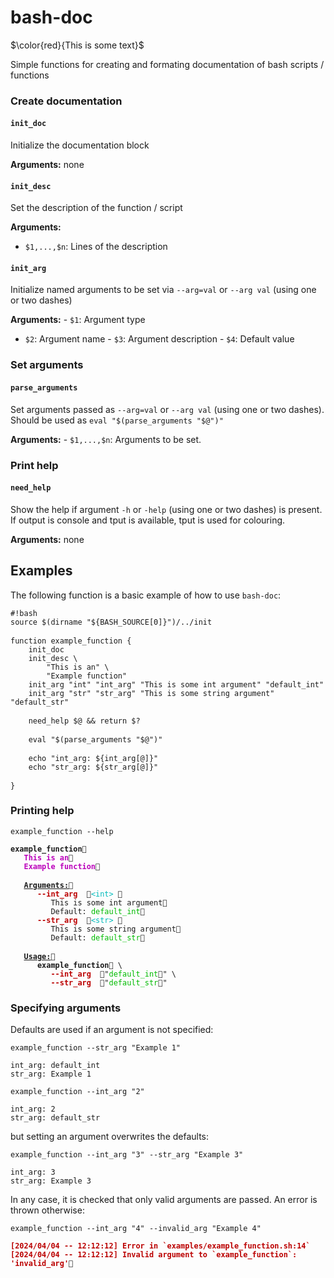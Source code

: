 bash-doc
================

$\color{red}{This is some text}$

Simple functions for creating and formating documentation of bash
scripts / functions

### Create documentation

#### `init_doc`

Initialize the documentation block

**Arguments:** none

#### `init_desc`

Set the description of the function / script

**Arguments:**

- `$1,...,$n`: Lines of the description

#### `init_arg`

Initialize named arguments to be set via `--arg=val` or `--arg val`
(using one or two dashes)

**Arguments:** - `$1`: Argument type  
- `$2`: Argument name - `$3`: Argument description - `$4`: Default value

### Set arguments

#### `parse_arguments`

Set arguments passed as `--arg=val` or `--arg val` (using one or two
dashes). Should be used as `eval "$(parse_arguments "$@")"`

**Arguments:** - `$1,...,$n`: Arguments to be set.

### Print help

#### `need_help`

Show the help if argument `-h` or `-help` (using one or two dashes) is
present. If output is console and tput is available, tput is used for
colouring.

**Arguments:** none

## Examples

The following function is a basic example of how to use `bash-doc`:

<pre class="r-output"><code>#!bash</code>
<code>source $(dirname "${BASH_SOURCE[0]}")/../init</code>
<code></code>
<code>function example_function {</code>
<code>    init_doc</code>
<code>    init_desc \</code>
<code>        "This is an" \</code>
<code>        "Example function"</code>
<code>    init_arg "int" "int_arg" "This is some int argument" "default_int"</code>
<code>    init_arg "str" "str_arg" "This is some string argument" "default_str"</code>
<code></code>
<code>    need_help $@ &amp;&amp; return $?</code>
<code></code>
<code>    eval "$(parse_arguments "$@")"</code>
<code></code>
<code>    echo "int_arg: ${int_arg[@]}"</code>
<code>    echo "str_arg: ${str_arg[@]}"</code>
<code></code>
<code>}</code></pre>

### Printing help

<pre class="r-output"><code>example_function --help</code></pre>
<pre class="r-output"><code><span style='font-weight: bold;'>example_function</span>   </code>
<code>   <span style='color: #BB00BB; font-weight: bold;'>This is an</span></code>
<code>   <span style='color: #BB00BB; font-weight: bold;'>Example function</span></code>
<code></code>
<code>   <span style='font-weight: bold; text-decoration: underline;'>Arguments:</span>      </code>
<code>      <span style='color: #BB0000; font-weight: bold;'>--int_arg  </span><span style='color: #00BBBB;'>&lt;int&gt; </span></code>
<code>         This is some int argument</code>
<code>         Default: <span style='color: #00BB00;'>default_int</span></code>
<code>      <span style='color: #BB0000; font-weight: bold;'>--str_arg  </span><span style='color: #00BBBB;'>&lt;str&gt; </span></code>
<code>         This is some string argument</code>
<code>         Default: <span style='color: #00BB00;'>default_str</span></code>
<code></code>
<code>   <span style='font-weight: bold; text-decoration: underline;'>Usage:</span>      </code>
<code>      <span style='font-weight: bold;'>example_function</span> \</code>
<code>         <span style='color: #BB0000; font-weight: bold;'>--int_arg  </span>"<span style='color: #00BB00;'>default_int</span>" \</code>
<code>         <span style='color: #BB0000; font-weight: bold;'>--str_arg  </span>"<span style='color: #00BB00;'>default_str</span>"</code></pre>

### Specifying arguments

Defaults are used if an argument is not specified:

<pre class="r-output"><code>example_function --str_arg "Example 1"</code></pre>
<pre class="r-output"><code>int_arg: default_int</code>
<code>str_arg: Example 1</code></pre>
<pre class="r-output"><code>example_function --int_arg "2"</code></pre>
<pre class="r-output"><code>int_arg: 2</code>
<code>str_arg: default_str</code></pre>

but setting an argument overwrites the defaults:

<pre class="r-output"><code>example_function --int_arg "3" --str_arg "Example 3"</code></pre>
<pre class="r-output"><code>int_arg: 3</code>
<code>str_arg: Example 3</code></pre>

In any case, it is checked that only valid arguments are passed. An
error is thrown otherwise:

<pre class="r-output"><code>example_function --int_arg "4" --invalid_arg "Example 4"</code></pre>
<pre class="r-output"><code><span style='color: #BB0000; font-weight: bold;'>[2024/04/04 -- 12:12:12] Error in `examples/example_function.sh:14`</span></code>
<code><span style='color: #BB0000; font-weight: bold;'>[2024/04/04 -- 12:12:12] Invalid argument to `example_function`: 'invalid_arg'</span></code></pre>
